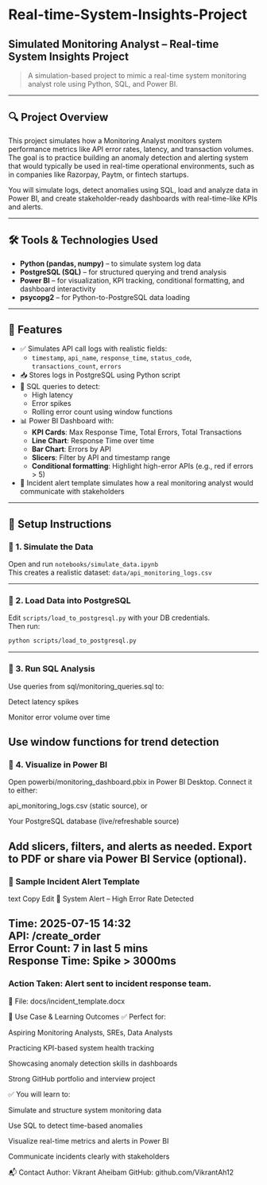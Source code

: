 # Real-time-System-Insights-Project
## Simulated Monitoring Analyst – Real-time System Insights Project

> A simulation-based project to mimic a real-time system monitoring analyst role using Python, SQL, and Power BI.

---

## 🔍 Project Overview

This project simulates how a Monitoring Analyst monitors system performance metrics like API error rates, latency, and transaction volumes. The goal is to practice building an anomaly detection and alerting system that would typically be used in real-time operational environments, such as in companies like Razorpay, Paytm, or fintech startups.

You will simulate logs, detect anomalies using SQL, load and analyze data in Power BI, and create stakeholder-ready dashboards with real-time-like KPIs and alerts.

---

## 🛠️ Tools & Technologies Used

- **Python (pandas, numpy)** – to simulate system log data  
- **PostgreSQL (SQL)** – for structured querying and trend analysis  
- **Power BI** – for visualization, KPI tracking, conditional formatting, and dashboard interactivity  
- **psycopg2** – for Python-to-PostgreSQL data loading  

---

## 🚀 Features

- ✅ Simulates API call logs with realistic fields:  
  - `timestamp`, `api_name`, `response_time`, `status_code`, `transactions_count`, `errors`  
- 📥 Stores logs in PostgreSQL using Python script  
- 🧠 SQL queries to detect:  
  - High latency  
  - Error spikes  
  - Rolling error count using window functions  
- 📊 Power BI Dashboard with:  
  - **KPI Cards**: Max Response Time, Total Errors, Total Transactions  
  - **Line Chart**: Response Time over time  
  - **Bar Chart**: Errors by API  
  - **Slicers**: Filter by API and timestamp range  
  - **Conditional formatting**: Highlight high-error APIs (e.g., red if errors > 5)  
- 🧾 Incident alert template simulates how a real monitoring analyst would communicate with stakeholders  

---

## 🔧 Setup Instructions

### 🔹 1. Simulate the Data
Open and run `notebooks/simulate_data.ipynb`  
This creates a realistic dataset: `data/api_monitoring_logs.csv`

---

### 🔹 2. Load Data into PostgreSQL
Edit `scripts/load_to_postgresql.py` with your DB credentials.  
Then run:

```bash
python scripts/load_to_postgresql.py
```
---
### 🔹 3. Run SQL Analysis
Use queries from sql/monitoring_queries.sql to:

Detect latency spikes

Monitor error volume over time

Use window functions for trend detection
---
### 🔹 4. Visualize in Power BI
Open powerbi/monitoring_dashboard.pbix in Power BI Desktop. Connect it to either:

api_monitoring_logs.csv (static source), or

Your PostgreSQL database (live/refreshable source)

Add slicers, filters, and alerts as needed.
Export to PDF or share via Power BI Service (optional).
---
### 📝 Sample Incident Alert Template
text
Copy
Edit
🚨 System Alert – High Error Rate Detected

Time: 2025-07-15 14:32  
API: /create_order  
Error Count: 7 in last 5 mins  
Response Time: Spike > 3000ms  
---

### Action Taken: Alert sent to incident response team.
📄 File: docs/incident_template.docx

💼 Use Case & Learning Outcomes
✅ Perfect for:

Aspiring Monitoring Analysts, SREs, Data Analysts

Practicing KPI-based system health tracking

Showcasing anomaly detection skills in dashboards

Strong GitHub portfolio and interview project

✅ You will learn to:

Simulate and structure system monitoring data

Use SQL to detect time-based anomalies

Visualize real-time metrics and alerts in Power BI

Communicate incidents clearly with stakeholders

📬 Contact
Author: Vikrant Aheibam
GitHub: github.com/VikrantAh12


